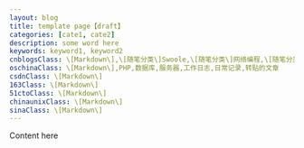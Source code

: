 ```yaml
---
layout: blog
title: template page【draft】
categories: [cate1, cate2]
description: some word here
keywords: keyword1, keyword2
cnblogsClass: \[Markdown\],\[随笔分类\]Swoole,\[随笔分类\]网络编程,\[随笔分类\]Java,\[随笔分类\]JS,or,HTML,\[随笔分类\]PHP,\[随笔分类\]YII,\[随笔分类\]服务器,\[随笔分类\]技术集锦,\[随笔分类\]架构,\[随笔分类\]容器,\[随笔分类\]数据库,\[随笔分类\]网络协议,\[随笔分类\]微信,\[随笔分类\]遇到问题,\[发布为日记\],\[发布为文章\],\[发布为新闻\]
oschinaClass: \[Markdown\],PHP,数据库,服务器,工作日志,日常记录,转贴的文章
csdnClass: \[Markdown\]
163Class: \[Markdown\]
51ctoClass: \[Markdown\]
chinaunixClass: \[Markdown\]
sinaClass: \[Markdown\]
---
```


<!--
title内容带draft标识草稿

cnblogsClass: 【你的博客园的分类，以逗号分隔，注意\[Markdown\]必须项】
oschinaClass: 【你的开源中国的分类】
csdnClass: 【你的CSDN分类】
...

注：由于'['、']'是jekyll的关键字，故在分类中请加上'\'；

可以在网站下添加操作看到你的博客分类，案列是自己的分类，需要自行修改。
添加这些分类的目的，是可以自动同步到对应的博客网站，新建博客以此模版文件复制创建markdown文件，如果你不需要，请跳过此步。


图片地址存放参考：
本地存放路径/WindBlog/gh-pages/images/blog/b.png
git上：
![image](https://raw.githubusercontent.com/WalkingSun/WindBlog/gh-pages/images/blog/b.png)

-->

Content here

